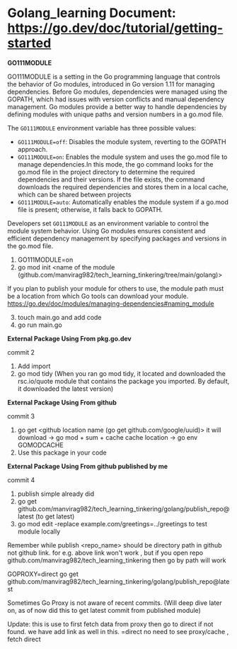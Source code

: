 # Golang_learning Document: https://go.dev/doc/tutorial/getting-started


**GO111MODULE**

GO111MODULE is a setting in the Go programming language that controls the behavior of Go modules, introduced in Go version 1.11 for managing dependencies. Before Go modules, dependencies were managed using the GOPATH, which had issues with version conflicts and manual dependency management. Go modules provide a better way to handle dependencies by defining modules with unique paths and version numbers in a go.mod file.

The `GO111MODULE` environment variable has three possible values:
- `GO111MODULE=off`: Disables the module system, reverting to the GOPATH approach.
- `GO111MODULE=on`: Enables the module system and uses the go.mod file to manage dependencies.In this mode, the go command looks for the go.mod file in the project directory to determine the required dependencies and their versions. If the file exists, the command downloads the required dependencies and stores them in a local cache, which can be shared between projects
- `GO111MODULE=auto`: Automatically enables the module system if a go.mod file is present; otherwise, it falls back to GOPATH.

Developers set `GO111MODULE` as an environment variable to control the module system behavior. Using Go modules ensures consistent and efficient dependency management by specifying packages and versions in the go.mod file.


1. GO111MODULE=on
2. go mod init  <name of the module (github.com/manvirag982/tech_learning_tinkering/tree/main/golang)>   

If you plan to publish your module for others to use, the module path must be a location from which Go tools can download your module. https://go.dev/doc/modules/managing-dependencies#naming_module

3. touch main.go and add code
4. go run main.go


**External Package Using From pkg.go.dev**

commit 2

1. Add import 
2. go mod tidy (When you ran go mod tidy, it located and downloaded the rsc.io/quote module that contains the package you imported. By default, it downloaded the latest version)


**External Package Using From github**

commit 3

1. go get <github location name (go get github.com/google/uuid)>
it will download -> go mod + sum + cache
cache location ->  go env GOMODCACHE
2. Use this package in your code 

**External Package Using From github published by me**

commit 4

1. publish simple already did
2. go get github.com/manvirag982/tech_learning_tinkering/golang/publish_repo@latest  (to get latest) 
3. go mod edit -replace example.com/greetings=../greetings to test module locally

Remember while publish <repo_name> should be directory path in github not github link.
for e.g. above link won't work , but if you open repo github.com/manvirag982/tech_learning_tinkering
then go by path will work

GOPROXY=direct go get github.com/manvirag982/tech_learning_tinkering/golang/publish_repo@latest

Sometimes Go Proxy is not aware of recent commits. (Will deep dive later on, as of now did this to get latest commit from published module)

Update: this is use  to first fetch data from proxy then go to direct if not found.
we have add link as well in this.
=direct no need to see proxy/cache , fetch direct


